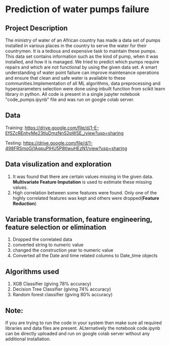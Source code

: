# Prediction of water pumps failure 
##  Project Description
The ministry of water of an African country has made a data set of pumps 
installed in various places in the country to serve the water for their countrymen. It is a 
tedious and expensive task to maintain these pumps. This data set contains information 
such as the kind of pump, when it was installed, and how it is managed. We tried to predict 
which pumps require repairs and which are not functional by using the given data set. A 
smart understanding of water point failure can improve maintenance operations and ensure 
that clean and safe water is available to these communities.Implementation of all ML algorithms, data preprocessing and hyperparameters selection were done using inbuilt function from 
scikit learn library in python. All code is present in a single jupyter notebook "code_pumps.ipynb" file and was run on google colab server.


## Data
Training: https://drive.google.com/file/d/1-E-EfSZcREnhyMe23tluDmzNnS2pWSE_/view?usp=sharing

Testing: https://drive.google.com/file/d/1-498FRSmoGj1AqpuPIHU5P8tIwuHEzN1/view?usp=sharing


## Data visulization and exploration
1. It was found that there are certain values missing in the given data. **Multivariate Feature Imputation** is used to estimate these missing values.
2. High correlation between some features were found. Only one of the highly correlated features was kept and others were dropped(**Feature Reduction**)

## Variable transformation, feature engineering, feature selection or elimination
1. Dropped the correlated data
2. converted string to numeric value
3. changed the construction year to numeric value
4. Converted all the Date and time related columns to Date_time objects


## Algorithms used
1. XGB Classifier (giving 78% accuracy)
2. Decision Tree Classifier (giving 74% accuracy)
3. Random forest classifier (giving 80% accuracy)


## Note: 
If you are trying to run the code in your system then make sure all required libraries and data files are present. ALternatively the notebook code.ipynb can be directly
uploaded and run on google colab server without any additional installation.
